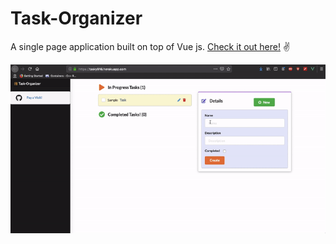 # Task-Organizer
A single page application built on top of Vue js.
 [Check it out here!](https://tasky619.herokuapp.com/) ✌️

![](./task-manager.gif)
